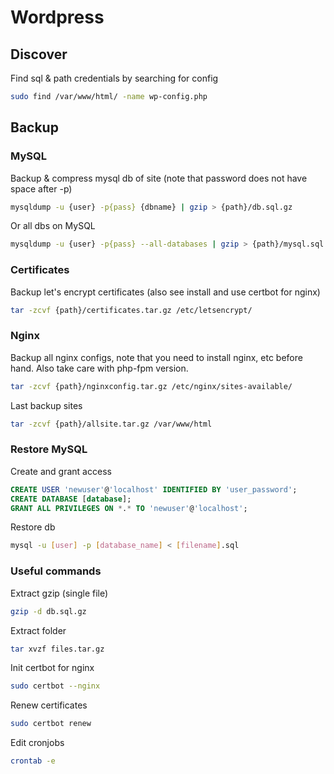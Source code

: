 # Wordpress

## Discover

Find sql & path credentials by searching for config

```bash
sudo find /var/www/html/ -name wp-config.php
```

## Backup

### MySQL

Backup & compress mysql db of site (note that password does not have space after -p)

```bash
mysqldump -u {user} -p{pass} {dbname} | gzip > {path}/db.sql.gz
```

Or all dbs on MySQL

```bash
mysqldump -u {user} -p{pass} --all-databases | gzip > {path}/mysql.sql.gz
```

### Certificates

Backup let's encrypt certificates (also see install and use certbot for nginx)

```bash
tar -zcvf {path}/certificates.tar.gz /etc/letsencrypt/
```

### Nginx

Backup all nginx configs, note that you need to install nginx, etc before hand. Also take care with php-fpm version.

```bash
tar -zcvf {path}/nginxconfig.tar.gz /etc/nginx/sites-available/
```

Last backup sites

```bash
tar -zcvf {path}/allsite.tar.gz /var/www/html
```

### Restore MySQL

Create and grant access

```sql
CREATE USER 'newuser'@'localhost' IDENTIFIED BY 'user_password';
CREATE DATABASE [database];
GRANT ALL PRIVILEGES ON *.* TO 'newuser'@'localhost';
```

Restore db

```bash
mysql -u [user] -p [database_name] < [filename].sql
```

### Useful commands

Extract gzip (single file)

```bash
gzip -d db.sql.gz
```

Extract folder

```bash
tar xvzf files.tar.gz
```

Init certbot for nginx

```bash
sudo certbot --nginx
```

Renew certificates

```bash
sudo certbot renew
```

Edit cronjobs

```bash
crontab -e
```
